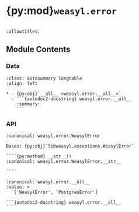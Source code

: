 # {py:mod}`weasyl.error`

```{py:module} weasyl.error
```

```{autodoc2-docstring} weasyl.error
:allowtitles:
```

## Module Contents

### Data

````{list-table}
:class: autosummary longtable
:align: left

* - {py:obj}`__all__ <weasyl.error.__all__>`
  - ```{autodoc2-docstring} weasyl.error.__all__
    :summary:
    ```
````

### API

`````{py:exception} WeasylError(value, level=None, **kwargs)
:canonical: weasyl.error.WeasylError

Bases: {py:obj}`libweasyl.exceptions.WeasylError`

````{py:method} __str__()
:canonical: weasyl.error.WeasylError.__str__

````

`````

````{py:data} __all__
:canonical: weasyl.error.__all__
:value: >
   ['WeasylError', 'PostgresError']

```{autodoc2-docstring} weasyl.error.__all__
```

````
